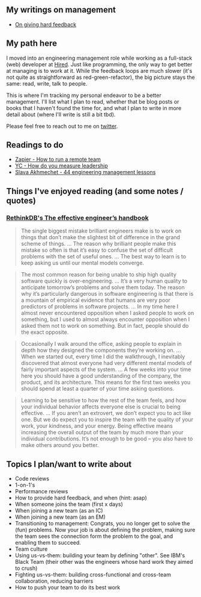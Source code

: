 ## My writings on management

* [On giving hard feedback](feedback.md)

## My path here

I moved into an engineering management role while working as a full-stack (web) developer at [Hired](https://hired.com). Just like programming, the only way to get better at managing is to work at it. While the feedback loops are much slower (it's not quite as straightforward as red-green-refactor), the big picture stays the same: read, write, talk to people. 

This is where I'm tracking my personal endeavor to be a better management. I'll list what I plan to read, whether that be blog posts or books that I haven't found the time for, and what I plan to write in more detail about (where I'll write is still a bit tbd).

Please feel free to reach out to me on [twitter](https://twitter.com/badatreality).

## Readings to do

* [Zapier - How to run a remote team](https://zapier.com/learn/remote-work/how-manage-remote-team/)
* [YC - How do you measure leadership](https://blog.ycombinator.com/how-do-you-measure-leadership/)
* [Slava Akhmechet - 44 engineering management lessons](http://www.defmacro.org/2014/10/03/engman.html)

## Things I've enjoyed reading (and some notes / quotes)

### [RethinkDB's The effective engineer’s handbook](http://www.defmacro.org/2013/03/10/effective-handbook.html)

> The single biggest mistake brilliant engineers make is to work on things that don’t make the slightest bit of difference in the grand scheme of things. ... The reason why brilliant people make this mistake so often is that it’s easy to confuse the set of difficult problems with the set of useful ones. ... The best way to learn is to keep asking us until our mental models converge.

> The most common reason for being unable to ship high quality software quickly is over-engineering. ... It’s a very human quality to anticipate tomorrow’s problems and solve them today. The reason why it’s particularly dangerous in software engineering is that there is a mountain of empirical evidence that humans are very poor predictors of problems in software projects. ... In my time here I almost never encountered opposition when I asked people to work on something, but I used to almost always encounter opposition when I asked them not to work on something. But in fact, people should do the exact opposite.

> Occasionally I walk around the office, asking people to explain in depth how they designed the components they’re working on. ... When we started out, every time I did the walkthrough, I inevitably discovered that almost everyone had very different mental models of fairly important aspects of the system. ... A few weeks into your time here you should have a good understanding of the company, the product, and its architecture. This means for the first two weeks you should spend at least a quarter of your time asking questions. 

> Learning to be sensitive to how the rest of the team feels, and how your individual behavior affects everyone else is crucial to being effective. ... If you aren’t an extrovert, we don’t expect you to act like one. But we do expect you to inspire the team with the quality of your work, your kindness, and your energy. Being effective means increasing the overall output of the team by much more than your individual contributions. It’s not enough to be good – you also have to make others around you better.

## Topics I plan/want to write about

* Code reviews
* 1-on-1's
* Performance reviews
* How to provide hard feedback, and when (hint: asap)
* When someone joins the team (first x days)
* When joining a new team (as an IC)
* When joining a new team (as an EM)
* Transitioning to management: Congrats, you no longer get to solve the (fun) problems. Now your job is about defining the problem, making sure the team sees the connection form the problem to the goal, and enabling them to succeed.
* Team culture
* Using us-vs-them: building your team by defining "other". See IBM's Black Team (their other was the engineers whose hard work they aimed to crush)
* Fighting us-vs-them: building cross-functional and cross-team collaboration, reducing barriers
* How to push your team to do its best work
